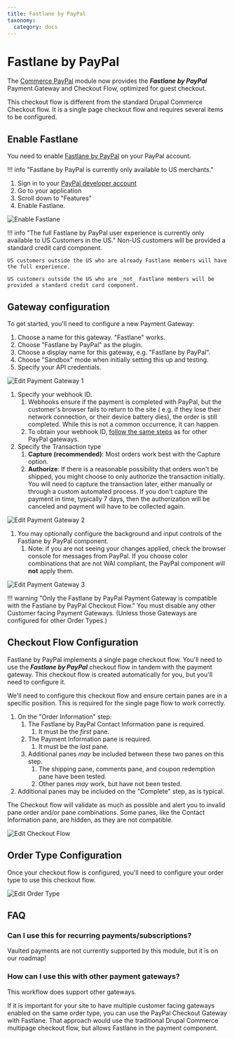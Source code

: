 ```yaml
---
title: Fastlane by PayPal
taxonomy:
  category: docs
---
```


# Fastlane by PayPal

The [Commerce PayPal](https://www.drupal.org/project/commerce_paypal) module now provides the **_Fastlane by PayPal_**
Payment Gateway and Checkout Flow, optimized for guest checkout.

This checkout flow is different from the standard Drupal Commerce Checkout flow. It is a single page checkout flow and
requires several items to be configured.

## Enable Fastlane

You need to enable [Fastlane by PayPal](https://www.paypal.com/us/fastlane) on your PayPal account.

!!! info "Fastlane by PayPal is currently only available to US merchants."

1. Sign in to your [PayPal developer account](https://developer.paypal.com/home/)
2. Go to your application
3. Scroll down to "Features"
4. Enable Fastlane.

![Enable Fastlane](images/paypal-app-accept-payments.png)

!!! info "The full Fastlane by PayPal user experience is currently only available to US Customers in the US."
    Non-US customers will be provided a standard credit card component.

    US customers outside the US who are already Fastlane members will have the full experience.

    US customers outside the US who are _not_ Fastlane members will be provided a standard credit card component.

## Gateway configuration

<p>To get started, you'll need to configure a new Payment Gateway:</p>

1. Choose a name for this gateway. "Fastlane" works.
2. Choose "Fastlane by PayPal" as the plugin.
3. Choose a display name for this gateway, e.g. "Fastlane by PayPal".
4. Choose "Sandbox" mode when initially setting this up and testing.
5. Specify your API credentials.

![Edit Payment Gateway 1](images/edit-payment-gateway-1.png)

1. Specify your webhook ID.
    1. Webhooks ensure if the payment is completed with PayPal, but the customer's browser fails to return to the site (
       e.g. if they lose their network connection, or their device battery dies), the order is still completed. While
       this is not a common occurrence, it can happen.
    2. To obtain your webhook ID, [follow the same steps](../paypal/paypal.md#webhooks-configuration) as for other
       PayPal gateways.
2. Specify the Transaction type
    1. **Capture (recommended)**: Most orders work best with the Capture option.
    2. **Authorize**: If there is a reasonable possibility that orders won't be shipped, you might choose to only
       authorize the transaction initially. You will need to capture the transaction later, either manually or through a
       custom automated process. If you don't capture the payment in time, typically 7 days, then the authorization will
       be canceled and payment will have to be collected again.

![Edit Payment Gateway 2](images/edit-payment-gateway-2.png)

1. You may optionally configure the background and input controls of the Fastlane by PayPal component.
    1. Note: if you are not seeing your changes applied, check the browser console for messages from PayPal. If you
       choose color combinations that are not WAI compliant, the PayPal component will **not** apply them.

![Edit Payment Gateway 3](images/edit-payment-gateway-3.png)

!!! warning "Only the Fastlane by PayPal Payment Gateway is compatible with the Fastlane by PayPal Checkout Flow."
    You must disable any other Customer facing Payment Gateways. (Unless those Gateways are configured for other Order Types.)

## Checkout Flow Configuration

Fastlane by PayPal implements a single page checkout flow. You'll need to use the **_Fastlane by PayPal_** checkout flow
in tandem with the payment gateway. This checkout flow is created automatically for you, but you'll need to configure
it.

We'll need to configure this checkout flow and ensure certain panes are in a specific position. This is required for the
single page flow to work correctly.

1. On the "Order Information" step:
    1. The Fastlane by PayPal Contact Information pane is required.
        1. It must be the _first_ pane.
    2. The Payment Information pane is required.
        1. It must be the _last_ pane.
    3. Additional panes _may_ be included between these two panes on this step.
        1. The shipping pane, comments pane, and coupon redemption pane have been tested.
        2. Other panes _may_ work, but have not been tested.
2. Additional panes may be included on the "Complete" step, as is typical.

The Checkout flow will validate as much as possible and alert you to invalid pane order and/or pane combinations. Some
panes, like the Contact Information pane, are hidden, as they are not compatible.

![Edit Checkout Flow](images/edit-checkout-flow.png)

## Order Type Configuration

Once your checkout flow is configured, you'll need to configure your order type to use this checkout flow.

![Edit Order Type](images/edit-order-type.png)

## FAQ

### Can I use this for recurring payments/subscriptions?

Vaulted payments are not currently supported by this module, but it is on our roadmap!

### How can I use this with other payment gateways?

This workflow does support other gateways.

If it is important for your site to have multiple customer facing gateways enabled on the same order type, you can use
the PayPal Checkout Gateway with Fastlane. That approach would use the traditional Drupal Commerce multipage checkout
flow, but allows Fastlane in the payment component.
